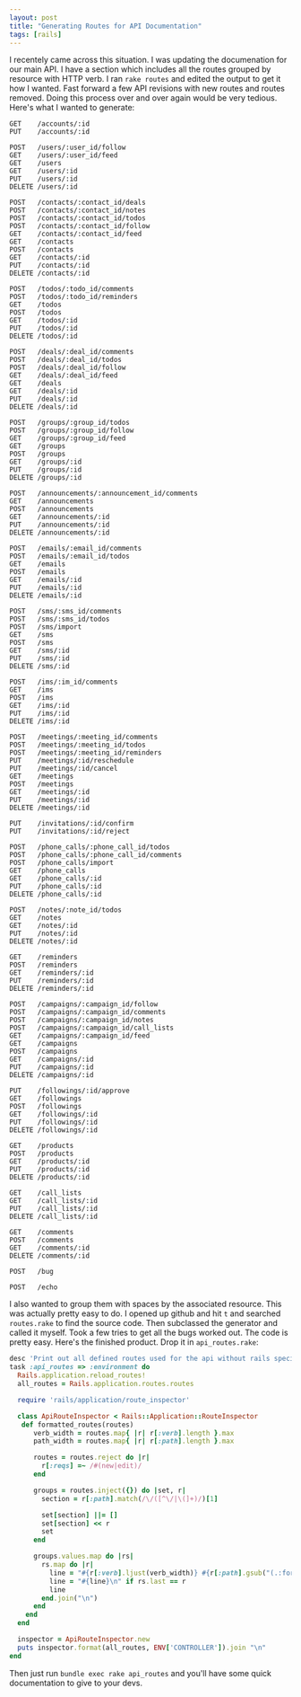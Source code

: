 ```yaml
---
layout: post
title: "Generating Routes for API Documentation"
tags: [rails]
---
```


I recentely came across this situation. I was updating the documenation
for our main API. I have a section which includes all the routes
grouped by resource with HTTP verb. I ran `rake routes` and edited the
output to get it how I wanted. Fast forward a few API revisions with
new routes and routes removed. Doing this process over and over again
would be very tedious. Here's what I wanted to generate:

```
GET    /accounts/:id
PUT    /accounts/:id

POST   /users/:user_id/follow
GET    /users/:user_id/feed
GET    /users
GET    /users/:id
PUT    /users/:id
DELETE /users/:id

POST   /contacts/:contact_id/deals
POST   /contacts/:contact_id/notes
POST   /contacts/:contact_id/todos
POST   /contacts/:contact_id/follow
GET    /contacts/:contact_id/feed
GET    /contacts
POST   /contacts
GET    /contacts/:id
PUT    /contacts/:id
DELETE /contacts/:id

POST   /todos/:todo_id/comments
POST   /todos/:todo_id/reminders
GET    /todos
POST   /todos
GET    /todos/:id
PUT    /todos/:id
DELETE /todos/:id

POST   /deals/:deal_id/comments
POST   /deals/:deal_id/todos
POST   /deals/:deal_id/follow
GET    /deals/:deal_id/feed
GET    /deals
GET    /deals/:id
PUT    /deals/:id
DELETE /deals/:id

POST   /groups/:group_id/todos
POST   /groups/:group_id/follow
GET    /groups/:group_id/feed
GET    /groups
POST   /groups
GET    /groups/:id
PUT    /groups/:id
DELETE /groups/:id

POST   /announcements/:announcement_id/comments
GET    /announcements
POST   /announcements
GET    /announcements/:id
PUT    /announcements/:id
DELETE /announcements/:id

POST   /emails/:email_id/comments
POST   /emails/:email_id/todos
GET    /emails
POST   /emails
GET    /emails/:id
PUT    /emails/:id
DELETE /emails/:id

POST   /sms/:sms_id/comments
POST   /sms/:sms_id/todos
POST   /sms/import
GET    /sms
POST   /sms
GET    /sms/:id
PUT    /sms/:id
DELETE /sms/:id

POST   /ims/:im_id/comments
GET    /ims
POST   /ims
GET    /ims/:id
PUT    /ims/:id
DELETE /ims/:id

POST   /meetings/:meeting_id/comments
POST   /meetings/:meeting_id/todos
POST   /meetings/:meeting_id/reminders
PUT    /meetings/:id/reschedule
PUT    /meetings/:id/cancel
GET    /meetings
POST   /meetings
GET    /meetings/:id
PUT    /meetings/:id
DELETE /meetings/:id

PUT    /invitations/:id/confirm
PUT    /invitations/:id/reject

POST   /phone_calls/:phone_call_id/todos
POST   /phone_calls/:phone_call_id/comments
POST   /phone_calls/import
GET    /phone_calls
GET    /phone_calls/:id
PUT    /phone_calls/:id
DELETE /phone_calls/:id

POST   /notes/:note_id/todos
GET    /notes
GET    /notes/:id
PUT    /notes/:id
DELETE /notes/:id

GET    /reminders
POST   /reminders
GET    /reminders/:id
PUT    /reminders/:id
DELETE /reminders/:id

POST   /campaigns/:campaign_id/follow
POST   /campaigns/:campaign_id/comments
POST   /campaigns/:campaign_id/notes
POST   /campaigns/:campaign_id/call_lists
GET    /campaigns/:campaign_id/feed
GET    /campaigns
POST   /campaigns
GET    /campaigns/:id
PUT    /campaigns/:id
DELETE /campaigns/:id

PUT    /followings/:id/approve
GET    /followings
POST   /followings
GET    /followings/:id
PUT    /followings/:id
DELETE /followings/:id

GET    /products
POST   /products
GET    /products/:id
PUT    /products/:id
DELETE /products/:id

GET    /call_lists
GET    /call_lists/:id
PUT    /call_lists/:id
DELETE /call_lists/:id

GET    /comments
POST   /comments
GET    /comments/:id
DELETE /comments/:id

POST   /bug

POST   /echo
```


I also wanted to group them with spaces by the associated resource.
This was actually pretty easy to do. I opened up github and hit `t`
and searched `routes.rake` to find the source code. Then subclassed 
the generator and called it myself. Took a few tries to get all the 
bugs worked out. The code is pretty easy. Here's the finished product.
Drop it in `api_routes.rake`:

```ruby
desc 'Print out all defined routes used for the api without rails specific information'
task :api_routes => :environment do
  Rails.application.reload_routes!
  all_routes = Rails.application.routes.routes

  require 'rails/application/route_inspector'

  class ApiRouteInspector < Rails::Application::RouteInspector
   def formatted_routes(routes)
      verb_width = routes.map{ |r| r[:verb].length }.max
      path_width = routes.map{ |r| r[:path].length }.max

      routes = routes.reject do |r|
        r[:reqs] =~ /#(new|edit)/
      end

      groups = routes.inject({}) do |set, r|
        section = r[:path].match(/\/([^\/|\(]+)/)[1]

        set[section] ||= []
        set[section] << r
        set
      end

      groups.values.map do |rs|
        rs.map do |r|
          line = "#{r[:verb].ljust(verb_width)} #{r[:path].gsub("(.:format)", '').ljust(path_width)}"
          line = "#{line}\n" if rs.last == r
          line
        end.join("\n")
      end
    end
  end

  inspector = ApiRouteInspector.new
  puts inspector.format(all_routes, ENV['CONTROLLER']).join "\n"
end
```

Then just run `bundle exec rake api_routes` and you'll have some quick
documentation to give to your devs.
